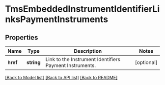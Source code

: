 # TmsEmbeddedInstrumentIdentifierLinksPaymentInstruments

## Properties
Name | Type | Description | Notes
------------ | ------------- | ------------- | -------------
**href** | **string** | Link to the Instrument Identifiers Payment Instruments. | [optional] 

[[Back to Model list]](../README.md#documentation-for-models) [[Back to API list]](../README.md#documentation-for-api-endpoints) [[Back to README]](../README.md)


